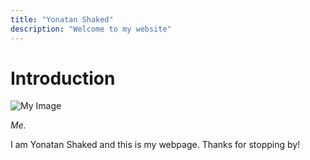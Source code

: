 ```yaml
---
title: "Yonatan Shaked"
description: "Welcome to my website"
---
```


# Introduction

![My Image](/yonatan.jpg)

*Me.*

I am Yonatan Shaked and this is my webpage. Thanks for stopping by!
